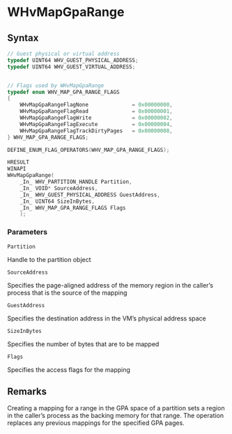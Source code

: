 # WHvMapGpaRange


## Syntax
```C
// Guest physical or virtual address
typedef UINT64 WHV_GUEST_PHYSICAL_ADDRESS;
typedef UINT64 WHV_GUEST_VIRTUAL_ADDRESS;


// Flags used by WHvMapGpaRange
typedef enum WHV_MAP_GPA_RANGE_FLAGS
{
    WHvMapGpaRangeFlagNone              = 0x00000000,
    WHvMapGpaRangeFlagRead              = 0x00000001,
    WHvMapGpaRangeFlagWrite             = 0x00000002,
    WHvMapGpaRangeFlagExecute           = 0x00000004,
    WHvMapGpaRangeFlagTrackDirtyPages   = 0x00000008,
} WHV_MAP_GPA_RANGE_FLAGS;

DEFINE_ENUM_FLAG_OPERATORS(WHV_MAP_GPA_RANGE_FLAGS);

HRESULT
WINAPI
WHvMapGpaRange(
    _In_ WHV_PARTITION_HANDLE Partition,
    _In_ VOID* SourceAddress,
    _In_ WHV_GUEST_PHYSICAL_ADDRESS GuestAddress,
    _In_ UINT64 SizeInBytes,
    _In_ WHV_MAP_GPA_RANGE_FLAGS Flags
    );
```
### Parameters

`Partition`

Handle to the partition object

`SourceAddress`

Specifies the page-aligned address of the memory region in the caller’s process that is the source of the mapping

`GuestAddress`

Specifies the destination address in the VM’s physical address space

`SizeInBytes`

Specifies the number of bytes that are to be mapped

`Flags`

Specifies the access flags for the mapping

## Remarks

Creating a mapping for a range in the GPA space of a partition sets a region in the caller’s process as the backing memory for that range. The operation replaces any previous mappings for the specified GPA pages.
